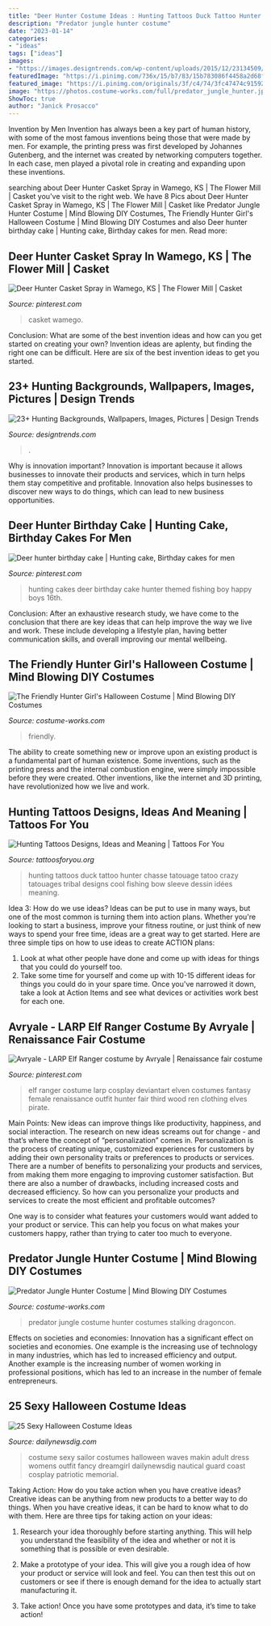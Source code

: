 ```yaml
---
title: "Deer Hunter Costume Ideas : Hunting Tattoos Duck Tattoo Hunter Chasse Tatouage Tatoo Crazy Tatouages Tribal Designs Cool Fishing Bow Sleeve Dessin Idées Meaning"
description: "Predator jungle hunter costume"
date: "2023-01-14"
categories:
- "ideas"
tags: ["ideas"]
images:
- "https://images.designtrends.com/wp-content/uploads/2015/12/23134509/Deer-Hunting-Background3.jpg"
featuredImage: "https://i.pinimg.com/736x/15/b7/83/15b783086f4458a2d68f9bad92442071.jpg"
featured_image: "https://i.pinimg.com/originals/3f/c4/74/3fc47474c915921d61a997028e6d29f2.jpg"
image: "https://photos.costume-works.com/full/predator_jungle_hunter.jpg"
ShowToc: true
author: "Janick Prosacco"
---
```



Invention by Men
Invention has always been a key part of human history, with some of the most famous inventions being those that were made by men. For example, the printing press was first developed by Johannes Gutenberg, and the internet was created by networking computers together. In each case, men played a pivotal role in creating and expanding upon these inventions.

	

		
searching about Deer Hunter Casket Spray in Wamego, KS | The Flower Mill | Casket you've visit to the right web. We have 8 Pics about Deer Hunter Casket Spray in Wamego, KS | The Flower Mill | Casket like Predator Jungle Hunter Costume | Mind Blowing DIY Costumes, The Friendly Hunter Girl&#039;s Halloween Costume | Mind Blowing DIY Costumes and also Deer hunter birthday cake | Hunting cake, Birthday cakes for men. Read more:
		
    
## Deer Hunter Casket Spray In Wamego, KS | The Flower Mill | Casket

<img loading=lazy src="https://i.pinimg.com/736x/f7/84/e3/f784e32b58cbbb049210234908530a53.jpg" onerror="this.onerror=null;this.src='https://tse1.mm.bing.net/th?id=OIP.gBAy1d9NIc6iWFtK3Dcl4QHaFj&amp;pid=15.1';" alt="Deer Hunter Casket Spray in Wamego, KS | The Flower Mill | Casket">

_Source: pinterest.com_

>casket wamego. 

	

Conclusion: What are some of the best invention ideas and how can you get started on creating your own?
Invention ideas are aplenty, but finding the right one can be difficult. Here are six of the best invention ideas to get you started.

    
## 23+ Hunting Backgrounds, Wallpapers, Images, Pictures | Design Trends

<img loading=lazy src="https://images.designtrends.com/wp-content/uploads/2015/12/23134509/Deer-Hunting-Background3.jpg" onerror="this.onerror=null;this.src='https://tse1.mm.bing.net/th?id=OIP.tjRXiL4QYn4zYnShUfsEVwHaC7&amp;pid=15.1';" alt="23+ Hunting Backgrounds, Wallpapers, Images, Pictures | Design Trends">

_Source: designtrends.com_

>. 

	

Why is innovation important?
Innovation is important because it allows businesses to innovate their products and services, which in turn helps them stay competitive and profitable. Innovation also helps businesses to discover new ways to do things, which can lead to new business opportunities.

    
## Deer Hunter Birthday Cake | Hunting Cake, Birthday Cakes For Men

<img loading=lazy src="https://i.pinimg.com/originals/3f/c4/74/3fc47474c915921d61a997028e6d29f2.jpg" onerror="this.onerror=null;this.src='https://tse2.mm.bing.net/th?id=OIP.fE0iocxAdip2K5835FpPPgHaNK&amp;pid=15.1';" alt="Deer hunter birthday cake | Hunting cake, Birthday cakes for men">

_Source: pinterest.com_

>hunting cakes deer birthday cake hunter themed fishing boy happy boys 16th. 

	

Conclusion:
After an exhaustive research study, we have come to the conclusion that there are key ideas that can help improve the way we live and work. These include developing a lifestyle plan, having better communication skills, and overall improving our mental wellbeing.

    
## The Friendly Hunter Girl&#039;s Halloween Costume | Mind Blowing DIY Costumes

<img loading=lazy src="https://photos.costume-works.com/full/the_friendly_hunter.jpg" onerror="this.onerror=null;this.src='https://tse4.mm.bing.net/th?id=OIP.Qk1HZ0NFPVETbO6bgs4iKQHaLH&amp;pid=15.1';" alt="The Friendly Hunter Girl&#039;s Halloween Costume | Mind Blowing DIY Costumes">

_Source: costume-works.com_

>friendly. 

	

The ability to create something new or improve upon an existing product is a fundamental part of human existence. Some inventions, such as the printing press and the internal combustion engine, were simply impossible before they were created. Other inventions, like the internet and 3D printing, have revolutionized how we live and work.

    
## Hunting Tattoos Designs, Ideas And Meaning | Tattoos For You

<img loading=lazy src="https://www.tattoosforyou.org/wp-content/uploads/2014/02/Hunting-Tattoos-Small.jpg" onerror="this.onerror=null;this.src='https://tse2.mm.bing.net/th?id=OIP.K_IAGN_zwTXX_eP79RLocAHaJ3&amp;pid=15.1';" alt="Hunting Tattoos Designs, Ideas and Meaning | Tattoos For You">

_Source: tattoosforyou.org_

>hunting tattoos duck tattoo hunter chasse tatouage tatoo crazy tatouages tribal designs cool fishing bow sleeve dessin idées meaning. 

	

Idea 3: How do we use ideas?
Ideas can be put to use in many ways, but one of the most common is turning them into action plans. Whether you're looking to start a business, improve your fitness routine, or just think of new ways to spend your free time, ideas are a great way to get started. Here are three simple tips on how to use ideas to create ACTION plans:
1. Look at what other people have done and come up with ideas for things that you could do yourself too.
2. Take some time for yourself and come up with 10-15 different ideas for things you could do in your spare time. Once you've narrowed it down, take a look at Action Items and see what devices or activities work best for each one.

    
## Avryale - LARP Elf Ranger Costume By Avryale | Renaissance Fair Costume

<img loading=lazy src="https://i.pinimg.com/736x/15/b7/83/15b783086f4458a2d68f9bad92442071.jpg" onerror="this.onerror=null;this.src='https://tse4.mm.bing.net/th?id=OIP.rUOYM3Pah9xSAu5g8BTUFQHaLH&amp;pid=15.1';" alt="Avryale - LARP Elf Ranger costume by Avryale | Renaissance fair costume">

_Source: pinterest.com_

>elf ranger costume larp cosplay deviantart elven costumes fantasy female renaissance outfit hunter fair third wood ren clothing elves pirate. 

	

Main Points: New ideas can improve things like productivity, happiness, and social interaction.
The research on new ideas screams out for change - and that’s where the concept of “personalization” comes in. Personalization is the process of creating unique, customized experiences for customers by adding their own personality traits or preferences to products or services.
There are a number of benefits to personalizing your products and services, from making them more engaging to improving customer satisfaction. But there are also a number of drawbacks, including increased costs and decreased efficiency. So how can you personalize your products and services to create the most efficient and profitable outcomes?

One way is to consider what features your customers would want added to your product or service. This can help you focus on what makes your customers happy, rather than trying to cater too much to everyone.

    
## Predator Jungle Hunter Costume | Mind Blowing DIY Costumes

<img loading=lazy src="https://photos.costume-works.com/full/predator_jungle_hunter.jpg" onerror="this.onerror=null;this.src='https://tse4.mm.bing.net/th?id=OIP.EfTRMNjSfwEs_-jT9KAd9wHaNK&amp;pid=15.1';" alt="Predator Jungle Hunter Costume | Mind Blowing DIY Costumes">

_Source: costume-works.com_

>predator jungle costume hunter costumes stalking dragoncon. 

	

Effects on societies and economies:
Innovation has a significant effect on societies and economies. One example is the increasing use of technology in many industries, which has led to increased efficiency and output. Another example is the increasing number of women working in professional positions, which has led to an increase in the number of female entrepreneurs.

    
## 25 Sexy Halloween Costume Ideas

<img loading=lazy src="http://dailynewsdig.com/wp-content/uploads/2014/10/Makin-Waves-Sailor-Costume.jpg" onerror="this.onerror=null;this.src='https://tse3.mm.bing.net/th?id=OIP.S6rOWM5Qxt1Y8_HRcn3PUQHaK0&amp;pid=15.1';" alt="25 Sexy Halloween Costume Ideas">

_Source: dailynewsdig.com_

>costume sexy sailor costumes halloween waves makin adult dress womens outfit fancy dreamgirl dailynewsdig nautical guard coast cosplay patriotic memorial. 

	

Taking Action: How do you take action when you have creative ideas?
Creative ideas can be anything from new products to a better way to do things. When you have creative ideas, it can be hard to know what to do with them. Here are three tips for taking action on your ideas:
1. Research your idea thoroughly before starting anything. This will help you understand the feasibility of the idea and whether or not it is something that is possible or even desirable.

2. Make a prototype of your idea. This will give you a rough idea of how your product or service will look and feel. You can then test this out on customers or see if there is enough demand for the idea to actually start manufacturing it.

3. Take action! Once you have some prototypes and data, it’s time to take action!

